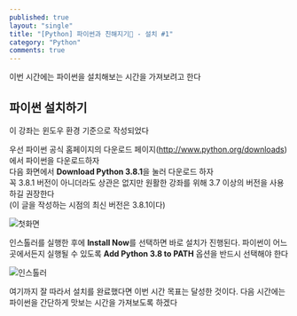 ```yaml
---
published: true
layout: "single"
title: "[Python] 파이썬과 친해지기🐍 - 설치 #1"
category: "Python"
comments: true
---
```


이번 시간에는 파이썬을 설치해보는 시간을 가져보려고 한다

## 파이썬 설치하기

이 강좌는 윈도우 환경 기준으로 작성되었다

우선 파이썬 공식 홈페이지의 다운로드 페이지(http://www.python.org/downloads)에서 파이썬을 다운로드하자<br>
다음 화면에서 **Download Python 3.8.1**을 눌러 다운로드 하자<br>
꼭 3.8.1 버전이 아니더라도 상관은 없지만 원활한 강좌를 위해 3.7 이상의 버전을 사용하길 권장한다<br>
(이 글을 작성하는 시점의 최신 버전은 3.8.1이다)

![첫화면](https://user-images.githubusercontent.com/37629503/72118412-63288e00-3394-11ea-8bd6-e560df1e8a9c.png)

인스톨러를 실행한 후에 **Install Now**를 선택하면 바로 설치가 진행된다. 파이썬이 어느 곳에서든지 실행될 수 있도록 **Add Python 3.8 to PATH** 옵션을 반드시 선택해야 한다

![인스톨러](https://user-images.githubusercontent.com/37629503/72118455-85221080-3394-11ea-87bd-c35d6b6d390a.png)

여기까지 잘 따라서 설치를 완료했다면 이번 시간 목표는 달성한 것이다. 다음 시간에는 파이썬을 간단하게 맛보는 시간을 가져보도록 하겠다